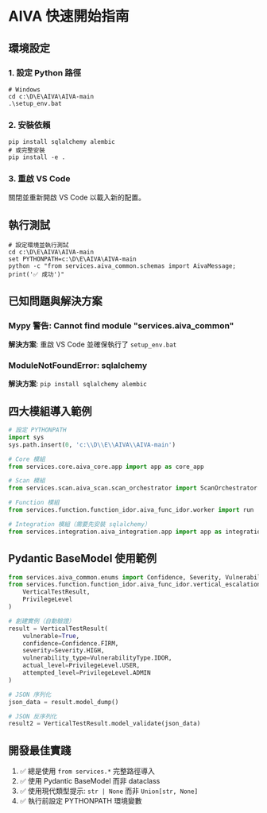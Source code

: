 # AIVA 快速開始指南

## 環境設定

### 1. 設定 Python 路徑

```batch
# Windows
cd c:\D\E\AIVA\AIVA-main
.\setup_env.bat
```

### 2. 安裝依賴

```batch
pip install sqlalchemy alembic
# 或完整安裝
pip install -e .
```

### 3. 重啟 VS Code

關閉並重新開啟 VS Code 以載入新的配置。

## 執行測試

```batch
# 設定環境並執行測試
cd c:\D\E\AIVA\AIVA-main
set PYTHONPATH=c:\D\E\AIVA\AIVA-main
python -c "from services.aiva_common.schemas import AivaMessage; print('✅ 成功')"
```

## 已知問題與解決方案

### Mypy 警告: Cannot find module "services.aiva_common"

**解決方案**: 重啟 VS Code 並確保執行了 `setup_env.bat`

### ModuleNotFoundError: sqlalchemy

**解決方案**: `pip install sqlalchemy alembic`

## 四大模組導入範例

```python
# 設定 PYTHONPATH
import sys
sys.path.insert(0, 'c:\\D\\E\\AIVA\\AIVA-main')

# Core 模組
from services.core.aiva_core.app import app as core_app

# Scan 模組
from services.scan.aiva_scan.scan_orchestrator import ScanOrchestrator

# Function 模組
from services.function.function_idor.aiva_func_idor.worker import run

# Integration 模組（需要先安裝 sqlalchemy）
from services.integration.aiva_integration.app import app as integration_app
```

## Pydantic BaseModel 使用範例

```python
from services.aiva_common.enums import Confidence, Severity, VulnerabilityType
from services.function.function_idor.aiva_func_idor.vertical_escalation_tester import (
    VerticalTestResult,
    PrivilegeLevel
)

# 創建實例（自動驗證）
result = VerticalTestResult(
    vulnerable=True,
    confidence=Confidence.FIRM,
    severity=Severity.HIGH,
    vulnerability_type=VulnerabilityType.IDOR,
    actual_level=PrivilegeLevel.USER,
    attempted_level=PrivilegeLevel.ADMIN
)

# JSON 序列化
json_data = result.model_dump()

# JSON 反序列化
result2 = VerticalTestResult.model_validate(json_data)
```

## 開發最佳實踐

1. ✅ 總是使用 `from services.*` 完整路徑導入
2. ✅ 使用 Pydantic BaseModel 而非 dataclass
3. ✅ 使用現代類型提示: `str | None` 而非 `Union[str, None]`
4. ✅ 執行前設定 PYTHONPATH 環境變數
